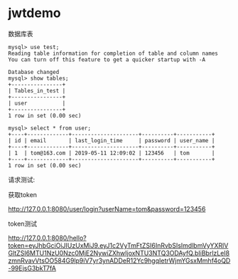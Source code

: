 # jwtdemo

数据库表

```mysql
mysql> use test;
Reading table information for completion of table and column names
You can turn off this feature to get a quicker startup with -A

Database changed
mysql> show tables;
+----------------+
| Tables_in_test |
+----------------+
| user           |
+----------------+
1 row in set (0.00 sec)

mysql> select * from user;
+----+-------------+---------------------+----------+-----------+
| id | email       | last_login_time     | password | user_name |
+----+-------------+---------------------+----------+-----------+
| 1  | tom@163.com | 2019-05-11 12:09:02 | 123456   | tom       |
+----+-------------+---------------------+----------+-----------+
1 row in set (0.00 sec)

```

请求测试:

获取token

http://127.0.0.1:8080/user/login?userName=tom&password=123456

token测试

http://127.0.0.1:8080/hello?token=eyJhbGciOiJIUzUxMiJ9.eyJ1c2VyTmFtZSI6InRvbSIsImdlbmVyYXRlVGltZSI6MTU1NzU0Nzc0MjE2NywiZXhwIjoxNTU3NTQ3ODAyfQ.bIiBbrlzLeI8zmnRvavVtsOO584G9lp9iV7yr3ynADDeR12Yc9hgqIetrWjmYGsxMmhf4oQD-99EjsG3bkT7fA
